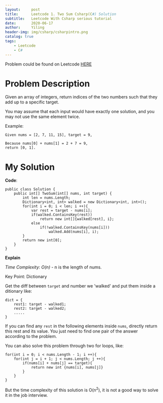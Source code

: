 ```yaml
---
layout:     post
title:      Leetcode 1. Two Sum Csharp(C#) Solution
subtitle:   Leetcode With Csharp serious tutorial
date:       2020-06-17
author:     Yiling
header-img: img/csharp/csharpintro.png
catalog: true
tags:
    - Leetcode
    - C#
---
```


Problem could be found on Leetcode [HERE](https://leetcode.com/problems/two-sum/)

# Problem Description

Given an array of integers, return indices of the two numbers such that they add up to a specific target.

You may assume that each input would have exactly one solution, and you may not use the same element twice.

Example:
```
Given nums = [2, 7, 11, 15], target = 9,

Because nums[0] + nums[1] = 2 + 7 = 9,
return [0, 1].
```


# My Solution

**Code**:
```
public class Solution {
    public int[] TwoSum(int[] nums, int target) {
        int len = nums.Length;
        Dictionary<int, int> walked = new Dictionary<int, int>();
        for(int i = 0; i < len; i ++){
            var rest = target - nums[i];
            if(walked.ContainsKey(rest))
                return new int[]{walked[rest], i};
            else
                if(!walked.ContainsKey(nums[i]))
                    walked.Add(nums[i], i);
        }
        return new int[0];
    }
}
```

**Explain**

*Time Complexity: O(n)* - n is the length of nums.

Key Point: Dictionary


Get the diff between ```target``` and number we 'walked' and put them inside a ditionary like: 
```
dict = {
    rest1: target - walked1;
    rest2: target - walked2;
    .....
}
```

If you can find any ```rest``` in the following elements inside ```nums```, directly return this rest and its value. You just need to find one pair of the answer according to the problem.

You can also solve this problem through two for loops, like:
```
for(int i = 0; i < nums.Length - 1; i ++){
    for(int j = i + 1; j < nums.Length; j ++){
        if(nums[i] + nums[j] == target){
            return new int {nums[i], nums[j]}
        }
    }
}
```

But the time complexity of this solution is O(n<sup>2</sup>), it is not a good way to solve it in the job interview.